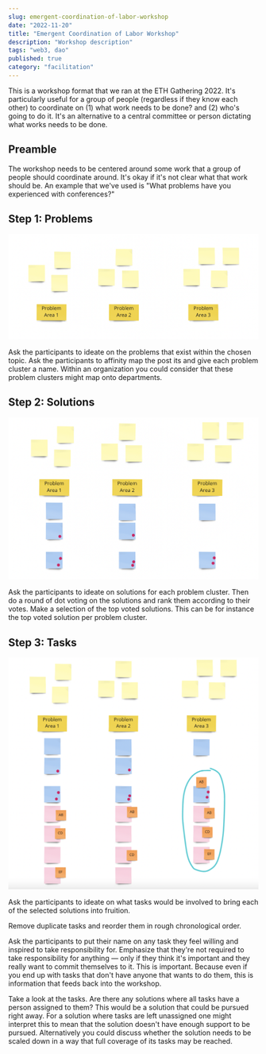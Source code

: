 ```yaml
---
slug: emergent-coordination-of-labor-workshop
date: "2022-11-20"
title: "Emergent Coordination of Labor Workshop"
description: "Workshop description"
tags: "web3, dao"
published: true
category: "facilitation"
---
```


This is a workshop format that we ran at the ETH Gathering 2022. It's particularly useful for a group of people (regardless if they know each other) to coordinate on (1) what work needs to be done? and (2) who's going to do it. It's an alternative to a central committee or person dictating what works needs to be done.

## Preamble

The workshop needs to be centered around some work that a group of people should coordinate around. It's okay if it's not clear what that work should be. An example that we've used is "What problems have you experienced with conferences?"

## Step 1: Problems

![](images/20221121064940.png)

Ask the participants to ideate on the problems that exist within the chosen topic.
Ask the participants to affinity map the post its and give each problem cluster a name. Within an organization you could consider that these problem clusters might map onto departments.

## Step 2: Solutions

![](images/20221121065002.png)

Ask the participants to ideate on solutions for each problem cluster.
Then do a round of dot voting on the solutions and rank them according to their votes. Make a selection of the top voted solutions. This can be for instance the top voted solution per problem cluster.

## Step 3: Tasks

![](images/20221121065021.png)

Ask the participants to ideate on what tasks would be involved to bring each of the selected solutions into fruition.

Remove duplicate tasks and reorder them in rough chronological order.

Ask the participants to put their name on any task they feel willing and inspired to take responsibility for. Emphasize that they're not required to take responsibility for anything — only if they think it's important and they really want to commit themselves to it. This is important. Because even if you end up with tasks that don't have anyone that wants to do them, this is information that feeds back into the workshop.

Take a look at the tasks. Are there any solutions where all tasks have a person assigned to them? This would be a solution that could be pursued right away. For a solution where tasks are left unassigned one might interpret this to mean that the solution doesn't have enough support to be pursued. Alternatively you could discuss whether the solution needs to be scaled down in a way that full coverage of its tasks may be reached.
